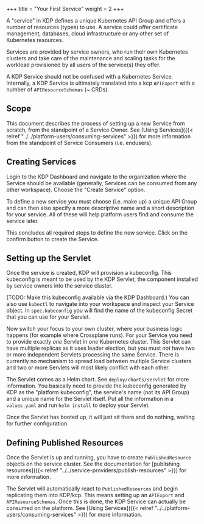 +++
title = "Your First Service"
weight = 2
+++

A "service" in KDP defines a unique Kubernetes API Group and offers a number of resources (types) to
use. A service could offer certificate management, databases, cloud infrastructure or any other set
of Kubernetes resources.

Services are provided by service owners, who run their own Kubernetes clusters and take care of the
maintenance and scaling tasks for the workload provisioned by all users of the service(s) they
offer.

A KDP Service should not be confused with a Kubernetes Service. Internally, a KDP Service is
ultimately translated into a kcp `APIExport` with a number of `APIResourceSchemas` (~ CRDs).

## Scope

This document describes the process of setting up a new Service from scratch, from the standpoint
of a Service Owner. See [Using Services]({{< relref "../../platform-users/consuming-services" >}})
for more information from the standpoint of Service Consumers (i.e. endusers).

## Creating Services

Login to the KDP Dashboard and navigate to the organization where the Service should be available
(generally, Services can be consumed from any other workspace). Choose the "Create Service" option.

To define a new service you must choose (i.e. make up) a unique API Group and can then also specify
a more descriptive name and a short description for your service. All of these will help platform
users find and consume the service later.

This concludes all required steps to define the new service. Click on the confirm button to create
the Service.

## Setting up the Servlet

Once the service is created, KDP will provision a kubeconfig. This kubeconfig is meant to be used
by the KDP Servlet, the component installed by service owners into the service cluster.

(TODO: Make this kubeconfig available via the KDP Dashboard.) You can also use `kubectl` to navigate
into your workspace and inspect your Service object. In `spec.kubeconfig` you will find the name of
the kubeconfig Secret that you can use for your Servlet.

Now switch your focus to your own cluster, where your business logic happens (for example where
Crossplane runs). For your Service you need to provide exactly _one_ Servlet in _one_ Kubernetes
cluster. This Servlet can have multiple replicas as it uses leader election, but you must not have
two or more independent Servlets processing the same Service. There is currently no mechanism to
spread load between multiple Service clusters and two or more Servlets will most likely conflict
with each other.

The Servlet comes as a Helm chart. See `deploy/charts/servlet` for more information. You basically
need to provide the kubeconfig generated by KDP as the "platform kubeconfig", the service's name
(not its API Group) and a unique name for the Servlet itself. Put all the information in a
`values.yaml` and run `helm install` to deploy your Servlet.

Once the Servlet has booted up, it will just sit there and do nothing, waiting for further
configuration.

## Defining Published Resources

Once the Servlet is up and running, you have to create `PublishedResource` objects on the service
cluster. See the documentation for
[publishing resources]({{< relref "../../service-providers/publish-resources" >}}) for more
information.

The Servlet will automatically react to `PublishedResources` and begin replicating them into KDP/kcp.
This means setting up an `APIExport` and `APIResourceSchemas`. Once this is done, the KDP Service
can actually be consumed on the platform. See
[Using Services]({{< relref "../../platform-users/consuming-services" >}}) for more information.
